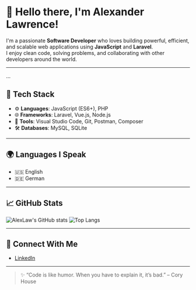 # 👋 Hello there, I'm Alexander Lawrence!

I'm a passionate **Software Developer** who loves building powerful, efficient, and scalable web applications using **JavaScript** and **Laravel**.  
I enjoy clean code, solving problems, and collaborating with other developers around the world.

---
...
## 🧰 Tech Stack

- ⚙️ **Languages**: JavaScript (ES6+), PHP  
- 🌐 **Frameworks**: Laravel, Vue.js, Node.js  
- 🧠 **Tools**: Visual Studio Code, Git, Postman, Composer  
- 🛠️ **Databases**: MySQL, SQLite

---

## 🌍 Languages I Speak

- 🇺🇸 English  
- 🇩🇪 German

---

## 📈 GitHub Stats

![AlexLaw's GitHub stats](https://github-readme-stats.vercel.app/api?username=AlexLaw-1&show_icons=true&theme=radical)
![Top Langs](https://github-readme-stats.vercel.app/api/top-langs/?username=AlexLaw-1&layout=compact&theme=radical)

---

## 🔗 Connect With Me

- [LinkedIn](https://www.youtube.com/@Alexander.Lawrence)

---

> ✨ “Code is like humor. When you have to explain it, it’s bad.” – Cory House
